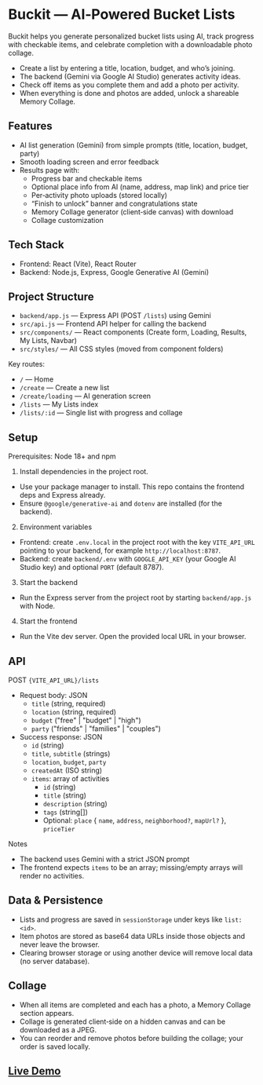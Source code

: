 # Buckit — AI‑Powered Bucket Lists

Buckit helps you generate personalized bucket lists using AI, track progress with checkable items, and celebrate completion with a downloadable photo collage.

- Create a list by entering a title, location, budget, and who’s joining.
- The backend (Gemini via Google AI Studio) generates activity ideas.
- Check off items as you complete them and add a photo per activity.
- When everything is done and photos are added, unlock a shareable Memory Collage.

## Features

- AI list generation (Gemini) from simple prompts (title, location, budget, party)
- Smooth loading screen and error feedback
- Results page with:
  - Progress bar and checkable items
  - Optional place info from AI (name, address, map link) and price tier
  - Per‑activity photo uploads (stored locally)
  - “Finish to unlock” banner and congratulations state
  - Memory Collage generator (client‑side canvas) with download
  - Collage customization

## Tech Stack

- Frontend: React (Vite), React Router
- Backend: Node.js, Express, Google Generative AI (Gemini)

## Project Structure

- `backend/app.js` — Express API (POST `/lists`) using Gemini
- `src/api.js` — Frontend API helper for calling the backend
- `src/components/` — React components (Create form, Loading, Results, My Lists, Navbar)
- `src/styles/` — All CSS styles (moved from component folders)

Key routes:
- `/` — Home
- `/create` — Create a new list
- `/create/loading` — AI generation screen
- `/lists` — My Lists index
- `/lists/:id` — Single list with progress and collage

## Setup

Prerequisites: Node 18+ and npm

1) Install dependencies in the project root.
- Use your package manager to install. This repo contains the frontend deps and Express already.
- Ensure `@google/generative-ai` and `dotenv` are installed (for the backend).

2) Environment variables
- Frontend: create `.env.local` in the project root with the key `VITE_API_URL` pointing to your backend, for example `http://localhost:8787`.
- Backend: create `backend/.env` with `GOOGLE_API_KEY` (your Google AI Studio key) and optional `PORT` (default 8787).

3) Start the backend
- Run the Express server from the project root by starting `backend/app.js` with Node.

4) Start the frontend
- Run the Vite dev server. Open the provided local URL in your browser.


## API

POST `{VITE_API_URL}/lists`
- Request body: JSON
  - `title` (string, required)
  - `location` (string, required)
  - `budget` ("free" | "budget" | "high")
  - `party` ("friends" | "families" | "couples")
- Success response: JSON
  - `id` (string)
  - `title`, `subtitle` (strings)
  - `location`, `budget`, `party`
  - `createdAt` (ISO string)
  - `items`: array of activities
    - `id` (string)
    - `title` (string)
    - `description` (string)
    - `tags` (string[])
    - Optional: `place` { `name`, `address`, `neighborhood?`, `mapUrl?` }, `priceTier`

Notes
- The backend uses Gemini with a strict JSON prompt
- The frontend expects `items` to be an array; missing/empty arrays will render no activities.

## Data & Persistence

- Lists and progress are saved in `sessionStorage` under keys like `list:<id>`.
- Item photos are stored as base64 data URLs inside those objects and never leave the browser.
- Clearing browser storage or using another device will remove local data (no server database).

## Collage

- When all items are completed and each has a photo, a Memory Collage section appears.
- Collage is generated client‑side on a hidden canvas and can be downloaded as a JPEG.
- You can reorder and remove photos before building the collage; your order is saved locally.


## [Live Demo](https://buckit-hhsa.vercel.app)